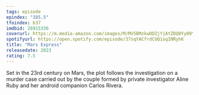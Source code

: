 ```yaml
---
tags: episode
epindex: "185.5"
tfoindex: b37
imdbid: 26915336
coverurl: https://m.media-amazon.com/images/M/MV5BMzkwODZjYjAtZDQ0Yy00YWM0LThmZTMtM2FiMzE1OWU2OGViXkEyXkFqcGdeQXVyMjQzNzIzMTA@._V1_SX202_CR0,0,202,300_.jpg
spotifyurl: https://open.spotify.com/episode/37sqYACfrdCUQ1oqINRyhK
title: "Mars Express"
releasedate: 2023
rating: 7.5
---
```


Set in the 23rd century on Mars, the plot follows the investigation on a murder case carried out by the couple formed by private investigator Aline Ruby and her android companion Carlos Rivera.
